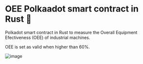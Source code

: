 # OEE Polkaadot smart contract in Rust :crab:

Polkadot smart contract in Rust to measure the Overall Equipment Efectiveness (OEE) of industrial machines.

OEE is set as valid when higher than 60%.

![image](https://user-images.githubusercontent.com/43546156/202143798-1c5a6c1b-8bc2-4bd7-acd7-88379b812eb8.png)

